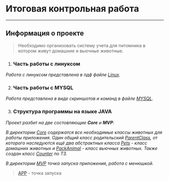 # Итоговая контрольная работа
___
## Информация о проекте
> Необходимо организовать систему учета для питомника в котором живут домашние и вьючные животные.
1. ### Часть работы с линуксом
*Работа с линуксом представлена в пдф файле [Linux](linux_part.pdf).*

2. ### Часть работы с MYSQL 
*Работа представлена в виде скриншотов и команд в файле [MYSQL](mysql.pdf).*

3. ### Структура программы на языке JAVA

*Проект разбит на две состовляющие **Core** и **MVP**:*

*В директории [Core](/FinalProj/src/Core/) содержатся все необходимые классы животных для работы приложения. Один общий класс родительский [ParentClass](/FinalProj/src/Core/ParentClass.java), от которого наследуются ещё два абстрактных класса [Pets](/FinalProj/src/Core/Pets.java) - класс домашних животных и [PackAnimal](/FinalProj/src/Core/PackAnimal.java) - класс вьючных животных. Также создан класс [Counter](/FinalProj/src/Core/Counter.java) по ТЗ.*

*В директории [MVP](/FinalProj/src/MVP/) точка запуска приложения, работа с менюшкой.*
>[APP](/FinalProj/src/MVP/App.java) - точка запуска
